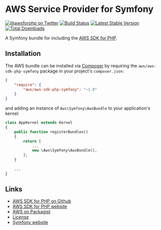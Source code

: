# AWS Service Provider for Symfony

[![@awsforphp on Twitter](http://img.shields.io/badge/twitter-%40awsforphp-blue.svg?style=flat)](https://twitter.com/awsforphp)
[![Build Status](https://travis-ci.org/aws/aws-sdk-php-symfony.svg)](https://travis-ci.org/aws/aws-sdk-php-symfony)
[![Latest Stable Version](https://poser.pugx.org/aws/aws-sdk-php-symfony/v/stable.png)](https://packagist.org/packages/aws/aws-sdk-php-symfony)
[![Total Downloads](https://poser.pugx.org/aws/aws-sdk-php-symfony/downloads.png)](https://packagist.org/packages/aws/aws-sdk-php-symfony)

A Symfony bundle for including the [AWS SDK for PHP](https://github.com/aws/aws-sdk-php).

## Installation

The AWS bundle can be installed via [Composer](http://getcomposer.org) by requiring the
`aws/aws-sdk-php-symfony` package in your project's `composer.json`:

```json
{
    "require": {
        "aws/aws-sdk-php-symfony": "~1.0"
    }
}
```

and adding an instance of `Aws\Symfony\AwsBundle` to your application's kernel:

```php
class AppKernel extends Kernel
{
    public function registerBundles()
    {
        return [
            ...
            new \Aws\Symfony\AwsBundle(),
        ];
    }
    
    ...
}
```

## Links

* [AWS SDK for PHP on Github](http://github.com/aws/aws-sdk-php)
* [AWS SDK for PHP website](http://aws.amazon.com/sdkforphp/)
* [AWS on Packagist](https://packagist.org/packages/aws)
* [License](http://aws.amazon.com/apache2.0/)
* [Symfony website](http://symfony.com/)
